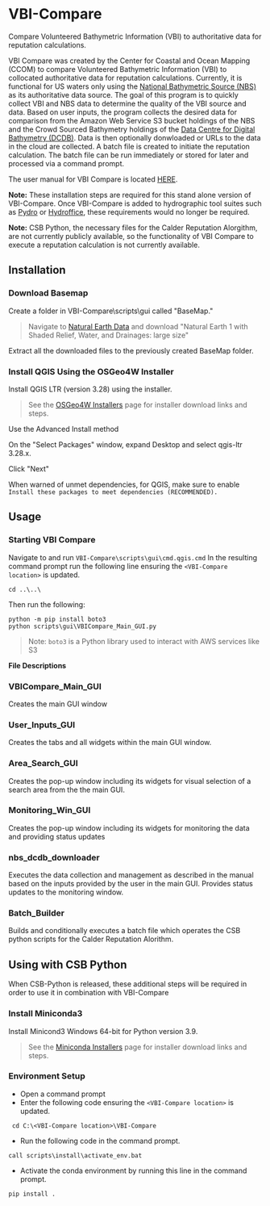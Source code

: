 # VBI-Compare
Compare Volunteered Bathymetric Information (VBI) to authoritative data for reputation calculations.

VBI Compare was created by the Center for Coastal and Ocean Mapping (CCOM) to compare Volunteered Bathymetric Information (VBI) to collocated authoritative data for reputation calculations. Currently, it is functional for US waters only using the [National Bathymetric Source (NBS)](https://www.nauticalcharts.noaa.gov/data/bluetopo.html) as its authoritative data source. The goal of this program is to quickly collect VBI and NBS data to determine the quality of the VBI source and data. Based on user inputs, the program collects the desired data for comparison from the Amazon Web Service S3 bucket holdings of the NBS and the Crowd Sourced Bathymetry holdings of the [Data Centre for Digital Bathymetry (DCDB)](https://www.ngdc.noaa.gov/iho/). Data is then optionally donwloaded or URLs to the data in the cloud are collected. A batch file is created to initiate the reputation calculation. The batch file can be run immediately or stored for later and processed via a command prompt.

The user manual for VBI Compare is located [HERE](scripts/gui/Manual).

**Note:** These installation steps are required for this stand alone version of VBI-Compare. Once VBI-Compare is added to 
hydrographic tool suites such as [Pydro](https://nauticalcharts.noaa.gov/data/tools-apps.html) or [Hydroffice](https://www.hydroffice.org/), 
these requirements would no longer be required.

**Note:** CSB Python, the necessary files for the Calder Reputation Alorgithm, are not currently publicly available,
so the functionality of VBI Compare to execute a reputation calculation is not currently available.

## Installation
### Download Basemap
Create a folder in VBI-Compare\scripts\gui called "BaseMap."

> Navigate to [Natural Earth Data](https://www.naturalearthdata.com/downloads/10m-raster-data/10m-natural-earth-1/) and download
> "Natural Earth 1 with Shaded Relief, Water, and Drainages: large size"

Extract all the downloaded files to the previously created BaseMap folder.

### Install QGIS Using the OSGeo4W Installer
Install QGIS LTR (version 3.28) using the installer.
> See the [OSGeo4W Installers](https://qgis.org/en/site/forusers/alldownloads.html#osgeo4w-installer) page for 
> installer download links and steps.

Use the Advanced Install method

On the "Select Packages" window, expand Desktop and select qgis-ltr 3.28.x.

Click "Next"

When warned of unmet dependencies, for QGIS, make sure to enable `Install these packages to meet dependencies (RECOMMENDED).`

## Usage
### Starting VBI Compare
Navigate to and run `VBI-Compare\scripts\gui\cmd.qgis.cmd`
In the resulting command prompt run the following line ensuring the `<VBI-Compare location>` is updated.
```
cd ..\..\
```
Then run the following:
```
python -m pip install boto3
python scripts\gui\VBICompare_Main_GUI.py
```
> Note: `boto3` is a Python library used to interact with AWS services like S3

**File Descriptions**
### VBICompare_Main_GUI
Creates the main GUI window
  
### User_Inputs_GUI
Creates the tabs and all widgets within the main GUI window.

### Area_Search_GUI
Creates the pop-up window including its widgets for visual selection of a search area from the the main GUI.
  
### Monitoring_Win_GUI
Creates the pop-up window including its widgets for monitoring the data and providing status updates

### nbs_dcdb_downloader
Executes the data collection and management as described in the manual based on the inputs provided by the user in the main GUI.
Provides status updates to the monitoring window.
  
### Batch_Builder
Builds and conditionally executes a batch file which operates the CSB python scripts for the Calder Reputation Alorithm.

## Using with CSB Python

When CSB-Python is released, these additional steps will be required in order to use it in combination with VBI-Compare

### Install Miniconda3
Install Minicond3 Windows 64-bit for Python version 3.9.
> See the [Miniconda Installers](https://docs.conda.io/en/latest/miniconda.html#windows-installers) page for 
> installer download links and steps.

### Environment Setup
* Open a command prompt
* Enter the following code ensuring the `<VBI-Compare location>` is updated.
```
 cd C:\<VBI-Compare location>\VBI-Compare
```
* Run the following code in the command prompt.
```
call scripts\install\activate_env.bat
```
* Activate the conda environment by running this line in the command prompt.
```
pip install .
```
